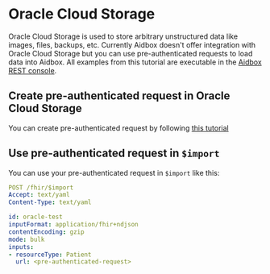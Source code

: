 # Oracle Cloud Storage

Oracle Cloud Storage is used to store arbitrary unstructured data like images, files, backups, etc. Currently Aidbox doesn't offer integration with Oracle Cloud Storage but you can use pre-authenticated requests to load data into Aidbox. All examples from this tutorial are executable in the [Aidbox REST console](../../overview/aidbox-ui/rest-console-1.md).

## Create pre-authenticated request in Oracle Cloud Storage

You can create pre-authenticated request by following [this tutorial](https://docs.oracle.com/en-us/iaas/Content/Object/Tasks/usingpreauthenticatedrequests.htm)

## Use pre-authenticated request in `$import`

You can use your pre-authenticated request in `$import` like this:

```yaml
POST /fhir/$import
Accept: text/yaml
Content-Type: text/yaml

id: oracle-test
inputFormat: application/fhir+ndjson
contentEncoding: gzip
mode: bulk
inputs:
- resourceType: Patient
  url: <pre-authenticated-request>
```
